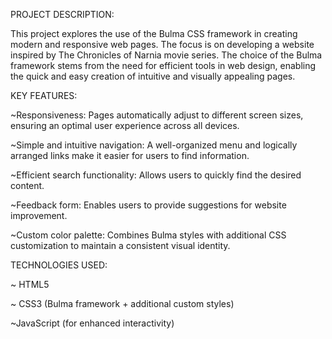 
PROJECT DESCRIPTION:

This project explores the use of the Bulma CSS framework in creating modern and responsive web pages.
The focus is on developing a website inspired by The Chronicles of Narnia movie series. 
The choice of the Bulma framework stems from the need for efficient tools in web design, enabling the quick and easy creation of intuitive and visually appealing pages.


KEY FEATURES:

~Responsiveness: Pages automatically adjust to different screen sizes, ensuring an optimal user experience across all devices.

~Simple and intuitive navigation: A well-organized menu and logically arranged links make it easier for users to find information.

~Efficient search functionality: Allows users to quickly find the desired content.

~Feedback form: Enables users to provide suggestions for website improvement.

~Custom color palette: Combines Bulma styles with additional CSS customization to maintain a consistent visual identity.


TECHNOLOGIES USED:

~ HTML5

~ CSS3 (Bulma framework + additional custom styles)

~JavaScript (for enhanced interactivity)
